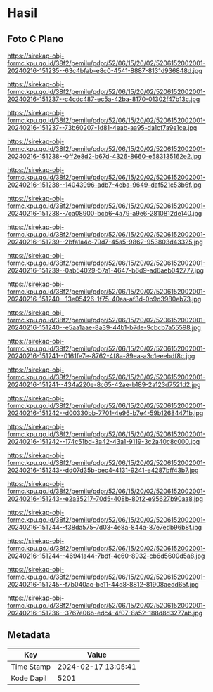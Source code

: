 # Hasil

## Foto C Plano

https://sirekap-obj-formc.kpu.go.id/38f2/pemilu/pdpr/52/06/15/20/02/5206152002001-20240216-151235--63c4bfab-e8c0-4541-8887-8131d936848d.jpg

https://sirekap-obj-formc.kpu.go.id/38f2/pemilu/pdpr/52/06/15/20/02/5206152002001-20240216-151237--c4cdc487-ec5a-42ba-8170-01302f47b13c.jpg

https://sirekap-obj-formc.kpu.go.id/38f2/pemilu/pdpr/52/06/15/20/02/5206152002001-20240216-151237--73b60207-1d81-4eab-aa95-da1cf7a9e1ce.jpg

https://sirekap-obj-formc.kpu.go.id/38f2/pemilu/pdpr/52/06/15/20/02/5206152002001-20240216-151238--0ff2e8d2-b67d-4326-8660-e583135162e2.jpg

https://sirekap-obj-formc.kpu.go.id/38f2/pemilu/pdpr/52/06/15/20/02/5206152002001-20240216-151238--14043996-adb7-4eba-9649-daf521c53b6f.jpg

https://sirekap-obj-formc.kpu.go.id/38f2/pemilu/pdpr/52/06/15/20/02/5206152002001-20240216-151238--7ca08900-bcb6-4a79-a9e6-2810812de140.jpg

https://sirekap-obj-formc.kpu.go.id/38f2/pemilu/pdpr/52/06/15/20/02/5206152002001-20240216-151239--2bfa1a4c-79d7-45a5-9862-953803d43325.jpg

https://sirekap-obj-formc.kpu.go.id/38f2/pemilu/pdpr/52/06/15/20/02/5206152002001-20240216-151239--0ab54029-57a1-4647-b6d9-ad6aeb042777.jpg

https://sirekap-obj-formc.kpu.go.id/38f2/pemilu/pdpr/52/06/15/20/02/5206152002001-20240216-151240--13e05426-1f75-40aa-af3d-0b9d3980eb73.jpg

https://sirekap-obj-formc.kpu.go.id/38f2/pemilu/pdpr/52/06/15/20/02/5206152002001-20240216-151240--e5aa1aae-8a39-44b1-b7de-9cbcb7a55598.jpg

https://sirekap-obj-formc.kpu.go.id/38f2/pemilu/pdpr/52/06/15/20/02/5206152002001-20240216-151241--0161fe7e-8762-4f8a-89ea-a3c1eeebdf8c.jpg

https://sirekap-obj-formc.kpu.go.id/38f2/pemilu/pdpr/52/06/15/20/02/5206152002001-20240216-151241--434a220e-8c65-42ae-b189-2a123d7521d2.jpg

https://sirekap-obj-formc.kpu.go.id/38f2/pemilu/pdpr/52/06/15/20/02/5206152002001-20240216-151242--d00330bb-7701-4e96-b7e4-59b12684471b.jpg

https://sirekap-obj-formc.kpu.go.id/38f2/pemilu/pdpr/52/06/15/20/02/5206152002001-20240216-151242--174c51bd-3a42-43a1-9119-3c2a40c8c000.jpg

https://sirekap-obj-formc.kpu.go.id/38f2/pemilu/pdpr/52/06/15/20/02/5206152002001-20240216-151243--dd07d35b-bec4-4131-9241-e4287bff43b7.jpg

https://sirekap-obj-formc.kpu.go.id/38f2/pemilu/pdpr/52/06/15/20/02/5206152002001-20240216-151243--e2a35217-70d5-408b-80f2-e95627b90aa8.jpg

https://sirekap-obj-formc.kpu.go.id/38f2/pemilu/pdpr/52/06/15/20/02/5206152002001-20240216-151244--f38da575-7d03-4e8a-844a-87e7edb96b8f.jpg

https://sirekap-obj-formc.kpu.go.id/38f2/pemilu/pdpr/52/06/15/20/02/5206152002001-20240216-151244--46941a44-7bdf-4e60-8932-cb6d5600d5a8.jpg

https://sirekap-obj-formc.kpu.go.id/38f2/pemilu/pdpr/52/06/15/20/02/5206152002001-20240216-151245--f7b040ac-be11-44d8-8812-81908aedd65f.jpg

https://sirekap-obj-formc.kpu.go.id/38f2/pemilu/pdpr/52/06/15/20/02/5206152002001-20240216-151236--3767e06b-edc4-4f07-8a52-188d8d3277ab.jpg


## Metadata

| Key        | Value               |
| ---------- | ------------------- |
| Time Stamp | 2024-02-17 13:05:41 |
| Kode Dapil | 5201                |



